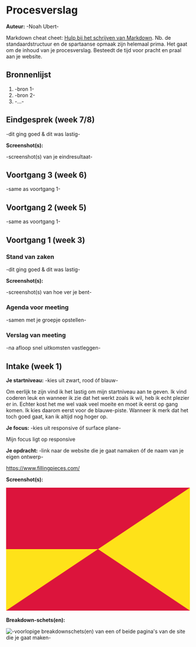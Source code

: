 # Procesverslag
**Auteur:** -Noah Ubert-

Markdown cheat cheet: [Hulp bij het schrijven van Markdown](https://github.com/adam-p/markdown-here/wiki/Markdown-Cheatsheet). Nb. de standaardstructuur en de spartaanse opmaak zijn helemaal prima. Het gaat om de inhoud van je procesverslag. Besteedt de tijd voor pracht en praal aan je website.



## Bronnenlijst
1. -bron 1-
2. -bron 2-
3. -...-



## Eindgesprek (week 7/8)

-dit ging goed & dit was lastig-

**Screenshot(s):**

-screenshot(s) van je eindresultaat-



## Voortgang 3 (week 6)

-same as voortgang 1-



## Voortgang 2 (week 5)

-same as voortgang 1-



## Voortgang 1 (week 3)

### Stand van zaken

-dit ging goed & dit was lastig-

**Screenshot(s):**

-screenshot(s) van hoe ver je bent-

### Agenda voor meeting

-samen met je groepje opstellen-

### Verslag van meeting

-na afloop snel uitkomsten vastleggen-



## Intake (week 1)

**Je startniveau:** -kies uit zwart, rood óf blauw-

Om eerlijk te zijn vind ik het lastig om mijn startniveau aan te geven. Ik vind coderen leuk en wanneer ik zie dat het werkt zoals ik wil, heb ik echt plezier er in. Echter kost het me wel vaak veel moeite en moet ik eerst op gang komen. Ik kies daarom eerst voor de blauwe-piste. Wanneer ik merk dat het toch goed gaat, kan ik altijd nog hoger op.

**Je focus:** -kies uit responsive óf surface plane-

Mijn focus ligt op responsive 

**Je opdracht:** -link naar de website die je gaat namaken óf de naam van je eigen ontwerp-

https://www.fillingpieces.com/

**Screenshot(s):**

![screenshot(s) die een goed beeld geven van de website die je gaat maken](images/dummy-image.svg)

**Breakdown-schets(en):**

![-voorlopige breakdownschets(en) van een of beide pagina's van de site die je gaat maken-](images/Breakdownschetsen.svg) 


